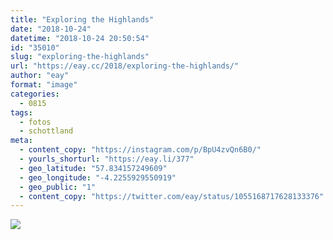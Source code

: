 ```yaml
---
title: "Exploring the Highlands"
date: "2018-10-24"
datetime: "2018-10-24 20:50:54"
id: "35010"
slug: "exploring-the-highlands"
url: "https://eay.cc/2018/exploring-the-highlands/"
author: "eay"
format: "image"
categories:
  - 0815
tags:
  - fotos
  - schottland
meta:
  - content_copy: "https://instagram.com/p/BpU4zvQn6B0/"
  - yourls_shorturl: "https://eay.li/377"
  - geo_latitude: "57.834157249609"
  - geo_longitude: "-4.2255929550919"
  - geo_public: "1"
  - content_copy: "https://twitter.com/eay/status/1055168717628133376"
---
```


![](https://eay.cc/uploads/2018/exploring-the-highlands.jpeg)
